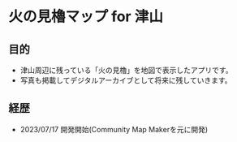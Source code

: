 # 火の見櫓マップ for 津山
## 目的
* 津山周辺に残っている「火の見櫓」を地図で表示したアプリです。
* 写真も掲載してデジタルアーカイブとして将来に残していきます。

## 経歴
* 2023/07/17 開発開始(Community Map Makerを元に開発)
  
